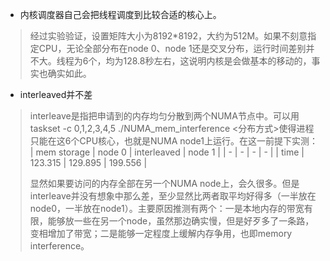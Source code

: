 - 内核调度器自己会把线程调度到比较合适的核心上。
> 经过实验验证，设置矩阵大小为8192*8192，大约为512M。如果不刻意指定CPU，无论全部分布在node 0、node 1还是交叉分布，运行时间差别并不大。线程为6个，均为128.8秒左右，这说明内核是会做基本的移动的，事实也确实如此。

- interleaved并不差
> interleave是指把申请到的内存均匀分散到两个NUMA节点中。可以用taskset -c 0,1,2,3,4,5 ./NUMA_mem_interference <分布方式>使得进程只能在这6个CPU核心，也就是NUMA node1上运行。在这一前提下实测：
> | mem storage | node 0 | interleaved | node 1 |
> | - | - | - | - |
> | time | 123.315 | 129.895 | 199.556 |
> 
> 显然如果要访问的内存全部在另一个NUMA node上，会久很多。但是interleave并没有想象中那么差，至少显然比两者取平均好得多（一半放在node0，一半放在node1）。主要原因推测有两个：一是本地内存的带宽有限，能够放一些在另一个node，虽然那边确实慢，但是好歹多了一条路，变相增加了带宽；二是能够一定程度上缓解内存争用，也即memory interference。